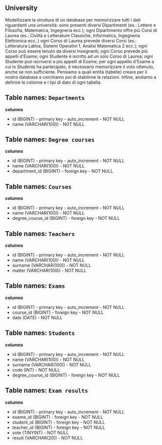 ## University

Modellizzare la struttura di un database per memorizzare tutti i dati riguardanti una università:
sono presenti diversi Dipartimenti (es.: Lettere e Filosofia, Matematica, Ingegneria ecc.);
ogni Dipartimento offre più Corsi di Laurea (es.: Civiltà e Letterature Classiche, Informatica, Ingegneria Elettronica ecc..)
ogni Corso di Laurea prevede diversi Corsi (es.: Letteratura Latina, Sistemi Operativi 1, Analisi Matematica 2 ecc.);
ogni Corso può essere tenuto da diversi Insegnanti;
ogni Corso prevede più appelli d'Esame;
ogni Studente è iscritto ad un solo Corso di Laurea;
ogni Studente può iscriversi a più appelli di Esame;
per ogni appello d'Esame a cui lo Studente ha partecipato, è necessario memorizzare il voto ottenuto, anche se non sufficiente. Pensiamo a quali entità (tabelle) creare per il nostro database e cerchiamo poi di stabilirne le relazioni. Infine, andiamo a definire le colonne e i tipi di dato di ogni tabella.

## Table names: `Departments`
**columns**

- id (BIGINT) - primary key - auto_increment - NOT NULL
- name (VARCHAR(100)) - NOT NULL


## Table names: `Degree courses`
**columns**

- id (BIGINT) - primary key - auto_increment - NOT NULL
- name (VARCHAR(100)) - NOT NULL
- department_id (BIGINT) - foreign key - NOT NULL


## Table names: `Courses`
**columns**
- id (BIGINT) - primary key - auto_increment - NOT NULL
- name (VARCHAR(100)) - NOT NULL
- degree_course_id (BIGINT) - foreign key - NOT NULL


## Table names: `Teachers`
**columns**
- id (BIGINT) - primary key - auto_increment - NOT NULL
- name (VARCHAR(100)) - NOT NULL
- surname (VARCHAR(100)) - NOT NULL
- matter (VARCHAR(100)) - NOT NULL


## Table names: `Exams`
**columns**
- id (BIGINT) - primary key - auto_increment - NOT NULL
- course_id (BIGINT) - foreign key - NOT NULL
- date (DATE) - NOT NULL


## Table names: `Students`
**columns**
- id (BIGINT) - primary key - auto_increment - NOT NULL
- name (VARCHAR(100)) - NOT NULL
- surname (VARCHAR(100)) - NOT NULL
- code (INT) - NOT NULL
- degree_course_id (BIGINT) - foreign key - NOT NULL


## Table names: `Exam results`
**columns**
- id (BIGINT) - primary key - auto_increment - NOT NULL
- exame_id (BIGINT) - foreign key - NOT NULL
- student_id (BIGINT) - foreign key - NOT NULL
- teacher_id (BIGINT) - foreign key - NOT NULL
- vote (TINYINT) - NOT NULL
- result (VARCHAR(20)) - NOT NULL
